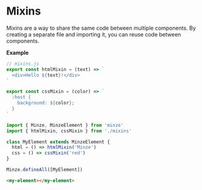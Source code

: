 # Mixins

Mixins are a way to share the same code between multiple components. By creating a separate file and importing it, you can reuse code between components.

**Example**

```js
// mixins.js
export const htmlMixin = (text) => `
  <div>Hello ${text}!</div>
`

export const cssMixin = (color) => `
  :host {
    background: ${color};
  }
`
```

```js
import { Minze, MinzeElement } from 'minze'
import { htmlMixin, cssMixin } from './mixins'

class MyElement extends MinzeElement {
  html = () => htmlMixin('Minze')
  css = () => cssMixin('red')
}

Minze.defineAll([MyElement])
```

```html
<my-element></my-element>
```
